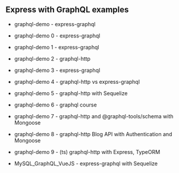 ## Express with GraphQL examples

- graphql-demo - express-graphql
- graphql-demo 0 - express-graphql
- graphql-demo 1 - express-graphql
- graphql-demo 2 - graphql-http
- graphql-demo 3 - express-graphql
- graphql-demo 4 - graphql-http vs express-graphql
- graphql-demo 5 - graphql-http with Sequelize
- graphql-demo 6 - graphql course
- graphql-demo 7 - graphql-http and @graphql-tools/schema with Mongoose
- graphql-demo 8 - graphql-http Blog API with Authentication and Mongoose
- graphql-demo 9 - (ts) graphql-http with Express, TypeORM

- MySQL_GraphQL_VueJS - express-graphql with Sequelize
